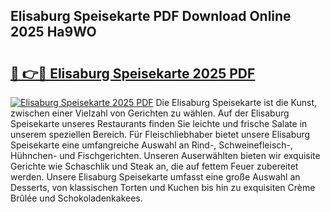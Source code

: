 ## Elisaburg Speisekarte PDF Download Online 2025 Ha9WO

# <h2><a href="http://gc7rnq.nevu.top/?p=Elisaburg+Speisekarte">🔗 👉🔴 Elisaburg Speisekarte 2025 PDF</a></h2>

[![Elisaburg Speisekarte 2025 PDF](https://i.imgur.com/dBaPXMq.png)](http://gc7rnq.nevu.top/?p=Elisaburg+Speisekarte)
Die Elisaburg Speisekarte ist die Kunst, zwischen einer Vielzahl von Gerichten zu wählen. Auf der Elisaburg Speisekarte unseres Restaurants finden Sie leichte und frische Salate in unserem speziellen Bereich. Für Fleischliebhaber bietet unsere Elisaburg Speisekarte eine umfangreiche Auswahl an Rind-, Schweinefleisch-, Hühnchen- und Fischgerichten. Unseren Auserwählten bieten wir exquisite Gerichte wie Schaschlik und Steak an, die auf fettem Feuer zubereitet werden. Unsere Elisaburg Speisekarte umfasst eine große Auswahl an Desserts, von klassischen Torten und Kuchen bis hin zu exquisiten Crème Brûlée und Schokoladenkakees.
